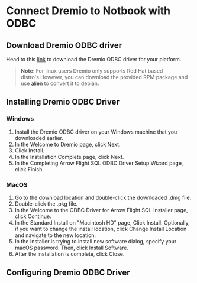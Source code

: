 # Connect Dremio to Notbook with ODBC

## Download Dremio ODBC driver

Head to this [link](https://www.dremio.com/drivers/odbc/) to download the Dremio ODBC driver for your platform.

>**Note**: For linux users Dremio only supports Red Hat based distro's.However, you can download the provided RPM package and use [alien](https://wiki.debian.org/Alien) to convert it to debian. 

## Installing Dremio ODBC Driver 
### Windows
1. Install the Dremio ODBC driver on your Windows machine that you downloaded earlier.
2. In the Welcome to Dremio page, click Next.
3. Click Install.
4. In the Installation Complete page, click Next.
5. In the Completing Arrow Flight SQL ODBC Driver Setup Wizard page, click Finish.

### MacOS
1. Go to the download location and double-click the downloaded .dmg file.
2. Double-click the .pkg file.
3. In the Welcome to the ODBC Driver for Arrow Flight SQL Installer page, click Continue.
4. In the Standard Install on "Macintosh HD" page, Click Install. Optionally, if you want to change the install location, click Change Install Location and navigate to the new location.
5. In the Installer is trying to install new software dialog, specify your macOS password. Then, click Install Software.
6. After the installation is complete, click Close.

## Configuring Dremio ODBC Driver